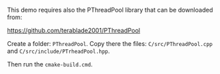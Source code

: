 This demo requires also the PThreadPool library that can be downloaded from:

https://github.com/terablade2001/PThreadPool

Create a folder: `PThreadPool`.
Copy there the files: `C/src/PThreadPool.cpp` and `C/src/include/PTrheadPool.hpp`.

Then run the `cmake-build.cmd`.